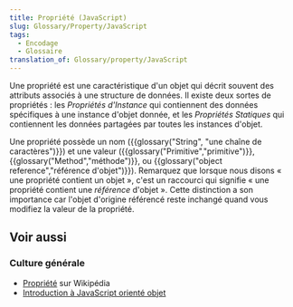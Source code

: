 ```yaml
---
title: Propriété (JavaScript)
slug: Glossary/Property/JavaScript
tags:
  - Encodage
  - Glossaire
translation_of: Glossary/property/JavaScript
---
```


Une propriété est une caractéristique d'un objet qui décrit souvent des attributs associés à une structure de données. Il existe deux sortes de propriétés : les _Propriétés d'Instance_ qui contiennent des données spécifiques à une instance d'objet donnée, et les _Propriétés Statiques_ qui contiennent les données partagées par toutes les instances d'objet.

Une propriété possède un nom ({{glossary("String", "une chaîne de caractères")}}) et une valeur ({{glossary("Primitive","primitive")}}, {{glossary("Method","méthode")}}, ou {{glossary("object reference","référence d'objet")}}). Remarquez que lorsque nous disons « une propriété contient un objet », c'est un raccourci qui signifie « une propriété contient une _référence_ d'objet ». Cette distinction a son importance car l'objet d'origine référencé reste inchangé quand vous modifiez la valeur de la propriété.

## Voir aussi

### Culture générale

- [Propriété](https://fr.wikipedia.org/wiki/Propri%C3%A9t%C3%A9_(informatique)) sur Wikipédia
- [Introduction à JavaScript orienté objet](/fr/docs/Web/JavaScript/Introduction_à_JavaScript_orienté_objet)
